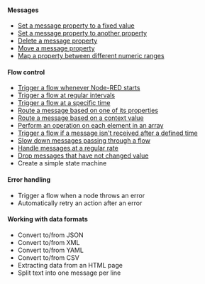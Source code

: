 #### Messages

- [Set a message property to a fixed value](/basic/set-message-property-fixed)
- [Set a message property to another property](/basic/copy-message-property)
- [Delete a message property](/basic/delete-message-property)
- [Move a message property](/basic/move-message-property)
- [Map a property between different numeric ranges](/basic/map-between-different-number-ranges)


#### Flow control

- [Trigger a flow whenever Node-RED starts](/basic/trigger-on-start)
- [Trigger a flow at regular intervals](/basic/trigger-at-interval)
- [Trigger a flow at a specific time](/basic/trigger-at-time)
- [Route a message based on one of its properties](/basic/route-on-property)
- [Route a message based on a context value](/basic/route-on-context)
- [Perform an operation on each element in an array](/basic/operate-on-array)
- [Trigger a flow if a message isn't received after a defined time](/basic/trigger-timeout)
- [Slow down messages passing through a flow](/basic/rate-limit-messages)
- [Handle messages at a regular rate](/basic/rate-limit-message-stream)
- [Drop messages that have not changed value](/basic/report-by-exception)
- Create a simple state machine

#### Error handling

- Trigger a flow when a node throws an error
- Automatically retry an action after an error

#### Working with data formats

- Convert to/from JSON
- Convert to/from XML
- Convert to/from YAML
- Convert to/from CSV
- Extracting data from an HTML page
- Split text into one message per line
